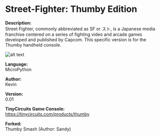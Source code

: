 # Street-Fighter: Thumby Edition 

**Description:**<br>
Street Fighter, commonly abbreviated as SF or スト, is a Japanese media franchise centered on a series of fighting video and arcade games developed and published by Capcom. This specific version is for the Thumby handheld console.

![alt text]([http://url/to/img.png](https://static.wikia.nocookie.net/logopedia/images/a/ac/SF2fliperama-logo.png/revision/latest/scale-to-width-down/1200?cb=20160710021406))

**Language:**<br>
MicroPython

**Author:**<br>
Kevin

**Version:**<br>
0.01

**TinyCircuits Game Console:**<br>
https://tinycircuits.com/products/thumby

**Forked:**<br>
Thumby Smash (Author: Sandy)

